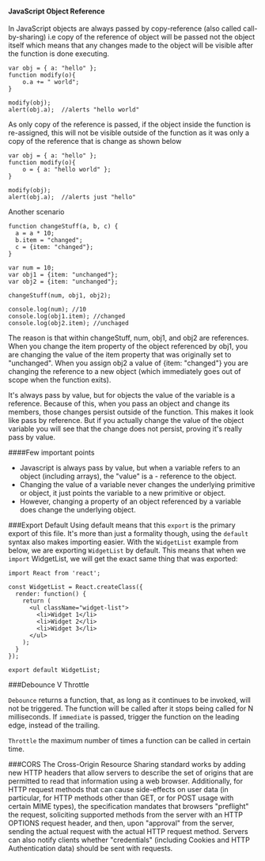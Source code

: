 #### JavaScript Object Reference
In JavaScript objects are always passed by copy-reference (also called call-by-sharing) i.e copy of the reference of object will be passed not the object itself which means that any changes made to the object will be visible after the function is done executing. 
```
var obj = { a: "hello" };
function modify(o){
    o.a += " world";
}

modify(obj);
alert(obj.a);  //alerts "hello world"

```

As only copy of the reference is passed, if the object inside the function is re-assigned, this will not be visible outside of the function as it was only a copy of the reference that is change as shown below

```
var obj = { a: "hello" };
function modify(o){
    o = { a: "hello world" };
}

modify(obj);
alert(obj.a);  //alerts just "hello"

```
Another scenario 

```
function changeStuff(a, b, c) {
  a = a * 10;
  b.item = "changed";
  c = {item: "changed"};
}

var num = 10;
var obj1 = {item: "unchanged"};
var obj2 = {item: "unchanged"};

changeStuff(num, obj1, obj2);

console.log(num); //10
console.log(obj1.item); //changed   
console.log(obj2.item); //unchaged

```

The reason is that within changeStuff, num, obj1, and obj2 are references. When you change the item property of the object referenced by obj1, you are changing the value of the item property that was originally set to "unchanged". When you assign obj2 a value of {item: "changed"} you are changing the reference to a new object (which immediately goes out of scope when the function exits).

It's always pass by value, but for objects the value of the variable is a reference. Because of this, when you pass an object and change its members, those changes persist outside of the function. This makes it look like pass by reference. But if you actually change the value of the object variable you will see that the change does not persist, proving it's really pass by value.

####Few important points 
- Javascript is always pass by value, but when a variable refers to an object (including arrays), the "value" is a - reference to the object.
- Changing the value of a variable never changes the underlying primitive or object, it just points the variable to a new primitive or object.
- However, changing a property of an object referenced by a variable does change the underlying object.

###Export Default
Using default means that this ```export``` is the primary export of this file. It's more than just a formality though, using the ```default``` syntax also makes importing easier. With the ```WidgetList``` example from below, we are exporting ```WidgetList``` by default. This means that when we ```import``` WidgetList, we will get the exact same thing that was exported:

```
import React from 'react';

const WidgetList = React.createClass({
  render: function() {
    return (
      <ul className="widget-list">
        <li>Widget 1</li>
        <li>Widget 2</li>
        <li>Widget 3</li>
      </ul>
    );
  }
});

export default WidgetList;
```

###Debounce V Throttle 

```Debounce``` returns a function, that, as long as it continues to be invoked, will not be triggered. The function will be called after it stops being called for N milliseconds. If `immediate` is passed, trigger the function on the leading edge, instead of the trailing.

```Throttle``` the maximum number of times a function can be called in certain time.

###CORS
The Cross-Origin Resource Sharing standard works by adding new HTTP headers that allow servers to describe the set of origins that are permitted to read that information using a web browser. Additionally, for HTTP request methods that can cause side-effects on user data (in particular, for HTTP methods other than GET, or for POST usage with certain MIME types), the specification mandates that browsers "preflight" the request, soliciting supported methods from the server with an HTTP OPTIONS request header, and then, upon "approval" from the server, sending the actual request with the actual HTTP request method. Servers can also notify clients whether "credentials" (including Cookies and HTTP Authentication data) should be sent with requests.
